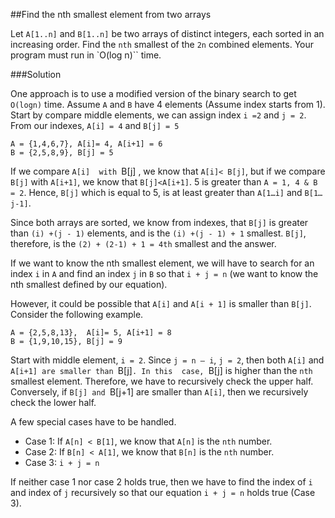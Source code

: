 ##Find the nth smallest element from two arrays

Let `A[1..n]` and `B[1..n]` be two arrays of distinct integers, each sorted in an increasing order. Find the `nth` smallest of the `2n` combined elements. Your program must run in `O(log n)`` time.

###Solution

One approach is to use a modified version of the binary search to get `O(logn)` time. Assume `A` and `B` have 4 elements (Assume index starts from 1). Start by compare middle elements, we can assign index `i =2` and `j = 2`. From our indexes, `A[i] = 4` and `B[j] = 5`

```
A = {1,4,6,7}, A[i]= 4, A[i+1] = 6
B = {2,5,8,9}, B[j] = 5
```

If we compare `A[i]  with `B[j] , we know that `A[i]< B[j]`, but if we compare `B[j]` with `A[i+1]`, we know that `B[j]<A[i+1]`. 5 is greater than `A = 1, 4 & B = 2`. Hence, `B[j]` which is equal to 5, is at least greater than `A[1…i]` and `B[1…j-1]`.

Since both arrays are sorted, we know from indexes, that `B[j]` is greater than `(i) +(j - 1)` elements, and is the `(i) +(j - 1) + 1` smallest. `B[j]`, therefore, is the `(2) + (2-1) + 1 = 4th` smallest and the answer.

If we want to know the nth smallest element, we will have to search for an index `i` in `A` and find an index `j` in `B` so that `i + j = n` (we want to know the nth smallest defined by our equation).

However, it could be possible that `A[i]` and `A[i + 1]` is smaller than `B[j]`. Consider the following example.

```
A = {2,5,8,13},  A[i]= 5, A[i+1] = 8
B = {1,9,10,15}, B[j] = 9
```

Start with middle element, `i = 2`. Since `j = n – i`, `j = 2`, then both `A[i]` and `A[i+1] are smaller than `B[j]`. In this  case, `B[j] is higher than the `nth` smallest element. Therefore, we have to recursively check the upper half. Conversely, if `B[j] and `B[j+1] are smaller than `A[i]`, then we recursively check the lower half.

A few special cases have to be handled.

* Case 1: If `A[n] < B[1]`, we know that `A[n]` is the `nth` number.
* Case 2: If `B[n] < A[1]`, we know that `B[n]` is the `nth` number.
* Case 3: `i + j = n`

If neither case 1 nor case 2 holds true, then we have to find the index of `i` and index of `j` recursively so that our equation `i + j = n` holds true (Case 3).
